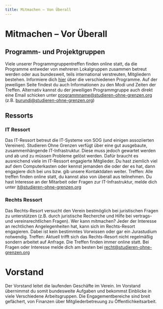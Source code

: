 ```yaml
---
title: Mitmachen – Von Überall
---
```


# Mitmachen – Vor Überall

## Programm- und Projektgruppen
Viele unserer Programmgruppentreffen finden online statt, da die Programme entweder von mehreren Lokalgruppen zusammen betreut werden oder aus bundesweit, teils international verstreuten, Mitgliedern bestehen. Informiere dich [hier](our_work) über die verschiedenen Programme. Auf der jeweiligen Seite findest du auch Informationen zu den Modi und Zeiten der Treffen. Alternativ kannst du der jeweiligen Programmgruppe auch direkt eine Email schicken unter programmname@studieren-ohne-grenzen.org (z.B. burundi@studieren-ohne-grenzen.org)

## Ressorts

### IT Ressort 
Das IT-Ressort betreut die IT-Systeme von SOG (und einigen assoziierten Vereinen).
Studieren Ohne Grenzen verfügt über eine gut ausgebaute, zusammenhängende IT-Infrastruktur. Diese muss jedoch gewartet werden und ab und zu müssen Probleme gelöst werden. 
Dafür braucht es ausreichend viele im IT-Ressort engagierte Mitglieder. Du hast ziemlich viel auf dem Computerkasten oder kennst jemanden die oder der es hat, dann engagiere dich bei uns bzw. gib unsere Kontaktdaten weiter.
Treffen: Alle treffen finden online statt, du kannst also von überall aus teilnehmen.
Du hast Interesse an der Mitarbeit oder Fragen zur IT-Infrastruktur, melde dich unter it@studieren-ohne-grenzen.org

### Rechts Ressort
Das Rechts-Resort versucht den Verein bestmöglich bei juristischen Fragen zu unterstützen (z.B. durch juristische Recherche und Hilfe bei vertrags- und vereinsrechtlichen Fragen). 
Wer kann mitmachen?
Jeder der Interesse an rechtlichen Angelegenheiten hat, kann sich im Rechts-Resort engagieren. Dabei ist kein bestimmtes Vorwissen oder gar ein Jurastudium notwendig. 
Treffen: Aktuell trifft sich das Rechts-Resort nicht regelmäßig sondern arbeitet auf Anfrage. Die Treffen finden immer online statt.
Bei Fragen oder Interesse melde dich am besten bei recht@studieren-ohne-grenzen.org

# Vorstand
Der Vorstand leitet die laufenden Geschäfte im Verein. Im Vorstand übernimmst du somit bundesweite Aufgaben und bekommst Einblicke in viele Verschiedene Arbeitsgruppen. Die Engagementbereiche sind breit gefächert, von Finanzen über Mitgliederbetreuung zu Öffentlichkeitsarbeit. 
